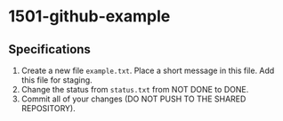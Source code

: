 # 1501-github-example

## Specifications
1. Create a new file `example.txt`. Place a short message in this file. Add this file for staging.
2. Change the status from `status.txt` from NOT DONE to DONE.
3. Commit all of your changes (DO NOT PUSH TO THE SHARED REPOSITORY).

